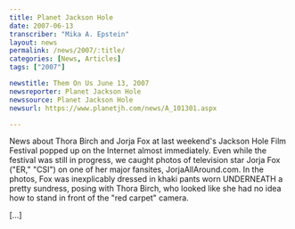 ```yaml
---
title: Planet Jackson Hole
date: 2007-06-13
transcriber: "Mika A. Epstein"
layout: news
permalink: /news/2007/:title/
categories: [News, Articles]
tags: ["2007"]

newstitle: Them On Us June 13, 2007
newsreporter: Planet Jackson Hole
newssource: Planet Jackson Hole
newsurl: https://www.planetjh.com/news/A_101301.aspx

---
```


News about Thora Birch and Jorja Fox at last weekend's Jackson Hole Film Festival popped up on the Internet almost immediately. Even while the festival was still in progress, we caught photos of television star Jorja Fox ("ER," "CSI") on one of her major fansites, JorjaAllAround.com. In the photos, Fox was inexplicably dressed in khaki pants worn UNDERNEATH a pretty sundress, posing with Thora Birch, who looked like she had no idea how to stand in front of the "red carpet" camera.

[...]

